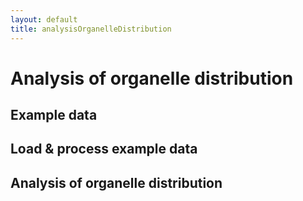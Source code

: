 ```yaml
---
layout: default
title: analysisOrganelleDistribution
---
```


# Analysis of organelle distribution

## Example data

<!---
Link to example input data
-->


## Load & process example data



## Analysis of organelle distribution